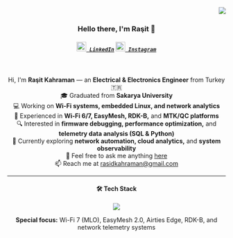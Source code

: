 <img align="right" src="https://visitor-badge.laobi.icu/badge?page_id=kahramanrasit">
<br>

<h3 align="center">
  Hello there, I'm Raşit 👋
</h3>

<h5 align="center">
  <code><a href="https://www.linkedin.com/in/kahramanrasit/" title="LinkedIn Profile"><img width="22" src="https://github.com/zumrudu-anka/zumrudu-anka/blob/master/images/linkedin.svg"> LinkedIn</a></code>
  <code><a href="https://www.instagram.com/kahraman.rasit/" title="Instagram Profile"><img width="22" src="https://github.com/zumrudu-anka/zumrudu-anka/blob/master/images/instagram.svg"> Instagram</a></code>
</h5>

<br>

<p align="center">
  Hi, I'm <b>Raşit Kahraman</b> — an <b>Electrical & Electronics Engineer</b> from Turkey 🇹🇷  
  <br>
  🎓 Graduated from <b>Sakarya University</b>  
  <br>
  💻 Working on <b>Wi-Fi systems, embedded Linux, and network analytics</b>  
  <br>
  📡 Experienced in <b>Wi-Fi 6/7, EasyMesh, RDK-B,</b> and <b>MTK/QC platforms</b>  
  <br>
  🔍 Interested in <b>firmware debugging, performance optimization,</b> and <b>telemetry data analysis (SQL & Python)</b>  
  <br>
  🧠 Currently exploring <b>network automation, cloud analytics,</b> and <b>system observability</b>  
  <br>
  💬 Feel free to ask me anything <a href="https://github.com/kahramanrasit" title="Issues">here</a>  
  <br>
  📫 Reach me at <a href="mailto:rasidkahraman@gmail.com">rasidkahraman@gmail.com</a>
</p>

<hr>

<h4 align="center">🛠️ Tech Stack</h4>

<p align="center">
  <img src="https://skillicons.dev/icons?i=c,linux,bash,python,git,github,docker,cmake,mysql" />
</p>

<p align="center">
  <b>Special focus:</b> Wi-Fi 7 (MLO), EasyMesh 2.0, Airties Edge, RDK-B, and network telemetry systems
</p>
